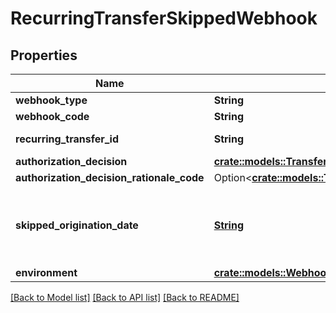 # RecurringTransferSkippedWebhook

## Properties

Name | Type | Description | Notes
------------ | ------------- | ------------- | -------------
**webhook_type** | **String** | `TRANSFER` | 
**webhook_code** | **String** | `RECURRING_TRANSFER_SKIPPED` | 
**recurring_transfer_id** | **String** | Plaid’s unique identifier for a recurring transfer. | 
**authorization_decision** | [**crate::models::TransferAuthorizationDecision**](TransferAuthorizationDecision.md) |  | 
**authorization_decision_rationale_code** | Option<[**crate::models::TransferAuthorizationDecisionRationaleCode**](TransferAuthorizationDecisionRationaleCode.md)> |  | [optional]
**skipped_origination_date** | [**String**](string.md) | The planned date on which Plaid is unable to originate a new ACH transaction of the recurring transfer. This will be of the form YYYY-MM-DD. | 
**environment** | [**crate::models::WebhookEnvironmentValues**](WebhookEnvironmentValues.md) |  | 

[[Back to Model list]](../README.md#documentation-for-models) [[Back to API list]](../README.md#documentation-for-api-endpoints) [[Back to README]](../README.md)


